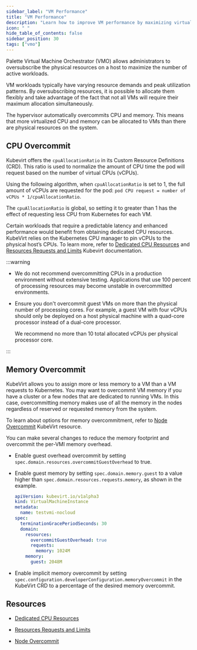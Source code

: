 ```yaml
---
sidebar_label: "VM Performance"
title: "VM Performance"
description: "Learn how to improve VM performance by maximizing virtual machine CPU and memory using Palette."
icon: " "
hide_table_of_contents: false
sidebar_position: 30
tags: ["vmo"]
---
```


Palette Virtual Machine Orchestrator (VMO) allows administrators to oversubscribe the physical resources on a host to
maximize the number of active workloads.

VM workloads typically have varying resource demands and peak utilization patterns. By oversubscribing resources, it is
possible to allocate them flexibly and take advantage of the fact that not all VMs will require their maximum allocation
simultaneously.

The hypervisor automatically overcommits CPU and memory. This means that more virtualized CPU and memory can be
allocated to VMs than there are physical resources on the system.

## CPU Overcommit

Kubevirt offers the `cpuAllocationRatio` in its Custom Resource Definitions (CRD). This ratio is used to normalize the
amount of CPU time the pod will request based on the number of virtual CPUs (vCPUs).

Using the following algorithm, when `cpuAllocationRatio` is set to 1, the full amount of vCPUs are requested for the
pod: `pod CPU request = number of vCPUs * 1/cpuAllocationRatio`.

The `cpuAllocationRatio` is global, so setting it to greater than 1 has the effect of requesting less CPU from
Kubernetes for each VM.

Certain workloads that require a predictable latency and enhanced performance would benefit from obtaining dedicated CPU
resources. KubeVirt relies on the Kubernetes CPU manager to pin vCPUs to the physical host’s CPUs. To learn more, refer
to [Dedicated CPU Resources](https://kubevirt.io/user-guide/compute/dedicated_cpu_resources/) and
[Resources Requests and Limits](https://kubevirt.io/user-guide/compute/virtual_hardware/#resources-requests-and-limits)
Kubevirt documentation.

:::warning

- We do not recommend overcommitting CPUs in a production environment without extensive testing. Applications that use
  100 percent of processing resources may become unstable in overcommitted environments.

- Ensure you don't overcommit guest VMs on more than the physical number of processing cores. For example, a guest VM
  with four vCPUs should only be deployed on a host physical machine with a quad-core processor instead of a dual-core
  processor.

  We recommend no more than 10 total allocated vCPUs per physical processor core.

:::

## Memory Overcommit

KubeVirt allows you to assign more or less memory to a VM than a VM requests to Kubernetes. You may want to overcommit
VM memory if you have a cluster or a few nodes that are dedicated to running VMs. In this case, overcommitting memory
makes use of all the memory in the nodes regardless of reserved or requested memory from the system.

To learn about options for memory overcommitment, refer to
[Node Overcommit](https://kubevirt.io/user-guide/compute/node_overcommit/) KubeVirt resource.

You can make several changes to reduce the memory footprint and overcommit the per-VMI memory overhead.

- Enable guest overhead overcommit by setting `spec.domain.resources.overcommitGuestOverhead` to true.

- Enable guest memory by setting `spec.domain.memory.guest` to a value higher than
  `spec.domain.resources.requests.memory`, as shown in the example.

  ```yaml
  apiVersion: kubevirt.io/v1alpha3
  kind: VirtualMachineInstance
  metadata:
    name: testvmi-nocloud
  spec:
    terminationGracePeriodSeconds: 30
    domain:
      resources:
        overcommitGuestOverhead: true
        requests:
          memory: 1024M
      memory:
        guest: 2048M
  ```

- Enable implicit memory overcommit by setting `spec.configuration.developerConfiguration.memoryOvercommit` in the
  KubeVirt CRD to a percentage of the desired memory overcommit.

## Resources

- [Dedicated CPU Resources](https://kubevirt.io/user-guide/compute/dedicated_cpu_resources/)

- [Resources Requests and Limits](https://kubevirt.io/user-guide/compute/virtual_hardware/#resources-requests-and-limits)

- [Node Overcommit](https://kubevirt.io/user-guide/compute/node_overcommit/)
